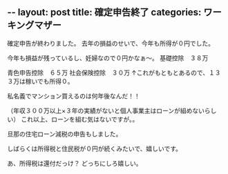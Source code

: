 --
layout: post
title: 確定申告終了
categories: ワーキングマザー
--

確定申告が終わりました。
去年の損益のせいで、今年も所得が０円でした。

今年も損益が残っているし、妊婦なので０円かなぁ～。
基礎控除　３８万

青色申告控除　６５万
社会保険控除　３０万
↑これがもともとあるので、１３３万は稼いでも所得０。

私名義でマンション買えるのは何年後なんだ！！

（年収３００万以上×３年の実績がないと個人事業主はローンが組めないらしい）
これ以上、ローンを組む気はないですが。。

旦那の住宅ローン減税の申告もしました。

しばらくは所得税と住民税が０円が続くみたいで、嬉しいです。

あ、所得税は還付だっけ？
どっちにしろ嬉しい。
